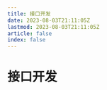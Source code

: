 ```yaml
---
title: 接口开发
date: 2023-08-03T21:11:05Z
lastmod: 2023-08-03T21:11:05Z
article: false
index: false
---
```


# 接口开发

　　‍
